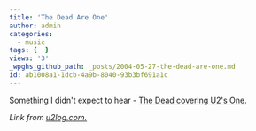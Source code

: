 ```yaml
---
title: 'The Dead Are One'
author: admin
categories:
  - music
tags: {  }
views: '3'
_wpghs_github_path: _posts/2004-05-27-the-dead-are-one.md
id: ab1008a1-1dcb-4a9b-8040-93b3bf691a1c
---
```

<p>Something I didn't expect to hear - <a href="http://www.dead.net/thedead/2004/summer-tour/music/index.html">The Dead covering U2's One.</a></p>
<p><i>Link from <a href="http://u2log.com/archive/002806.shtml">u2log.com.</a></i></p>
